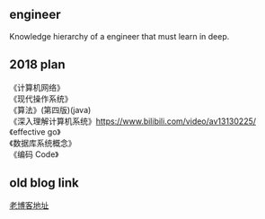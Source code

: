 ## engineer
Knowledge hierarchy of a  engineer that must learn in deep.

## 2018 plan
《计算机网络》    
《现代操作系统》    
《算法》(第四版)(java)    
《深入理解计算机系统》https://www.bilibili.com/video/av13130225/    
《effective go》    
《数据库系统概念》    
《编码 Code》    

## old blog link
[老博客地址](https://zhaoqqi.github.io/, "老博客地址")  